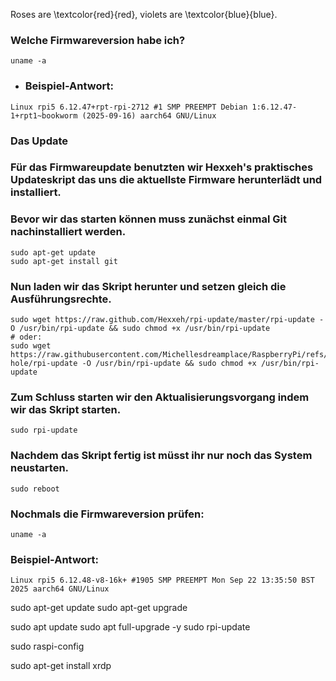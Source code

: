 
Roses are \textcolor{red}{red}, violets are \textcolor{blue}{blue}.


### Welche Firmwareversion habe ich?

```
uname -a
```

- ### Beispiel-Antwort:
```
Linux rpi5 6.12.47+rpt-rpi-2712 #1 SMP PREEMPT Debian 1:6.12.47-1+rpt1~bookworm (2025-09-16) aarch64 GNU/Linux
```

### Das Update
### Für das Firmwareupdate benutzten wir Hexxeh's praktisches Updateskript das uns die aktuellste Firmware herunterlädt und installiert.
### Bevor wir das starten können muss zunächst einmal Git nachinstalliert werden.
```
sudo apt-get update
sudo apt-get install git
```

### Nun laden wir das Skript herunter und setzen gleich die Ausführungsrechte.
```
sudo wget https://raw.github.com/Hexxeh/rpi-update/master/rpi-update -O /usr/bin/rpi-update && sudo chmod +x /usr/bin/rpi-update
# oder:
sudo wget https://raw.githubusercontent.com/Michellesdreamplace/RaspberryPi/refs/heads/main/Pi-hole/rpi-update -O /usr/bin/rpi-update && sudo chmod +x /usr/bin/rpi-update
```

### Zum Schluss starten wir den Aktualisierungsvorgang indem wir das Skript starten.
```
sudo rpi-update
```

### Nachdem das Skript fertig ist müsst ihr nur noch das System neustarten.
```
sudo reboot
```

### Nochmals die Firmwareversion prüfen:
```
uname -a
```

### Beispiel-Antwort:
```
Linux rpi5 6.12.48-v8-16k+ #1905 SMP PREEMPT Mon Sep 22 13:35:50 BST 2025 aarch64 GNU/Linux
```














sudo apt-get update
sudo apt-get upgrade


sudo apt update
sudo apt full-upgrade -y
sudo rpi-update




sudo raspi-config

sudo apt-get install xrdp

